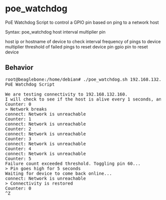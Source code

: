 # poe_watchdog
PoE Watchdog Script to control a GPIO pin based on ping to a network host

Syntax: poe_watchdog host interval multiplier pin

host    ip or hostname of device to check
interval        frequency of pings to device
multiplier      threshold of failed pings to reset device
pin     gpio pin to reset device

## Behavior

<pre>
root@beaglebone:/home/debian# ./poe_watchdog.sh 192.168.132.160 1 5 60
PoE Watchdog Script

We are testing connectivity to 192.168.132.160.
I will check to see if the host is alive every 1 seconds, and will toggle pin 60 if the ping fails 5 times.
Counter: 0
> Network breaks 
connect: Network is unreachable
Counter: 1
connect: Network is unreachable
Counter: 2
connect: Network is unreachable
Counter: 3
connect: Network is unreachable
Counter: 4
connect: Network is unreachable
Counter: 5
Failure count exceeded threshold. Toggling pin 60...
> Pin goes high for 5 seconds
Waiting for device to come back online...
connect: Network is unreachable
> Connectivity is restored
Counter: 0
^Z
</pre>
